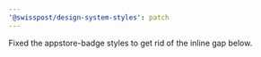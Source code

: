 ```yaml
---
'@swisspost/design-system-styles': patch
---
```


Fixed the appstore-badge styles to get rid of the inline gap below.
